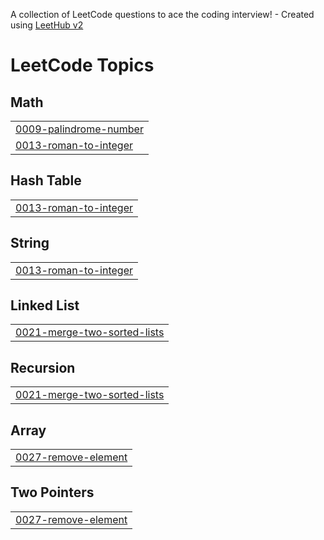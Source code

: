 A collection of LeetCode questions to ace the coding interview! - Created using [LeetHub v2](https://github.com/arunbhardwaj/LeetHub-2.0)
<!---LeetCode Topics Start-->
# LeetCode Topics
## Math
|  |
| ------- |
| [0009-palindrome-number](https://github.com/Komal-Band26/Leet-Codes/tree/master/0009-palindrome-number) |
| [0013-roman-to-integer](https://github.com/Komal-Band26/Leet-Codes/tree/master/0013-roman-to-integer) |
## Hash Table
|  |
| ------- |
| [0013-roman-to-integer](https://github.com/Komal-Band26/Leet-Codes/tree/master/0013-roman-to-integer) |
## String
|  |
| ------- |
| [0013-roman-to-integer](https://github.com/Komal-Band26/Leet-Codes/tree/master/0013-roman-to-integer) |
## Linked List
|  |
| ------- |
| [0021-merge-two-sorted-lists](https://github.com/Komal-Band26/Leet-Codes/tree/master/0021-merge-two-sorted-lists) |
## Recursion
|  |
| ------- |
| [0021-merge-two-sorted-lists](https://github.com/Komal-Band26/Leet-Codes/tree/master/0021-merge-two-sorted-lists) |
## Array
|  |
| ------- |
| [0027-remove-element](https://github.com/Komal-Band26/Leet-Codes/tree/master/0027-remove-element) |
## Two Pointers
|  |
| ------- |
| [0027-remove-element](https://github.com/Komal-Band26/Leet-Codes/tree/master/0027-remove-element) |
<!---LeetCode Topics End-->